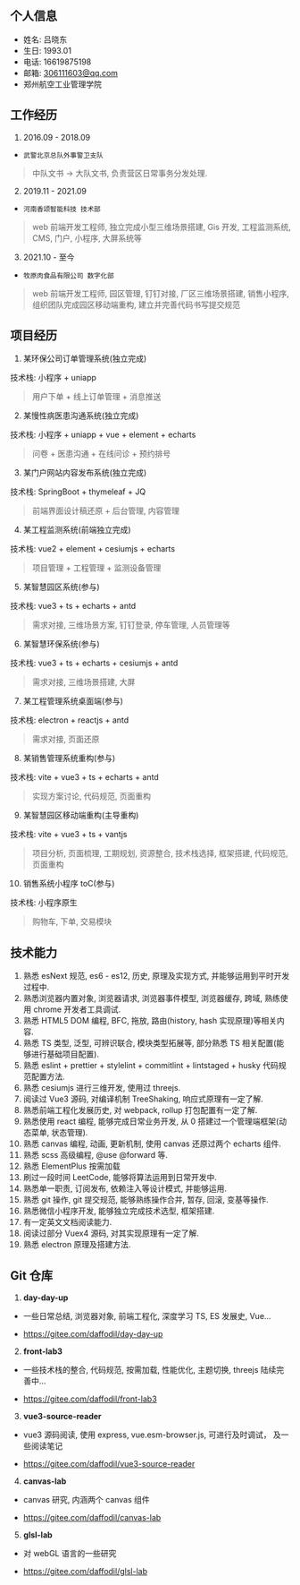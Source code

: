 ## 个人信息

- 姓名: 吕晓东
- 生日: 1993.01
- 电话: 16619875198
- 邮箱: 306111603@qq.com
- 郑州航空工业管理学院

## 工作经历

1. 2016.09 - 2018.09

- `武警北京总队外事警卫支队`

> 中队文书 -> 大队文书, 负责营区日常事务分发处理.

2. 2019.11 - 2021.09

- `河南香颂智能科技 技术部`

> web 前端开发工程师, 独立完成小型三维场景搭建, Gis 开发, 工程监测系统, CMS, 门户, 小程序, 大屏系统等

3. 2021.10 - 至今

- `牧原肉食品有限公司 数字化部`

> web 前端开发工程师, 园区管理, 钉钉对接, 厂区三维场景搭建, 销售小程序, 组织团队完成园区移动端重构, 建立并完善代码书写提交规范

## 项目经历

1. 某环保公司订单管理系统(独立完成)

技术栈: 小程序 + uniapp

> 用户下单 + 线上订单管理 + 消息推送

2. 某慢性病医患沟通系统(独立完成)

技术栈: 小程序 + uniapp + vue + element + echarts

> 问卷 + 医患沟通 + 在线问诊 + 预约排号

3. 某门户网站内容发布系统(独立完成)

技术栈: SpringBoot + thymeleaf + JQ

> 前端界面设计稿还原 + 后台管理, 内容管理

4. 某工程监测系统(前端独立完成)

技术栈: vue2 + element + cesiumjs + echarts

> 项目管理 + 工程管理 + 监测设备管理

5. 某智慧园区系统(参与)

技术栈: vue3 + ts + echarts + antd

> 需求对接, 三维场景方案, 钉钉登录, 停车管理, 人员管理等

6. 某智慧环保系统(参与)

技术栈: vue3 + ts + echarts + cesiumjs + antd

> 需求对接, 三维场景搭建, 大屏

7. 某工程管理系统桌面端(参与)

技术栈: electron + reactjs + antd

> 需求对接, 页面还原

8. 某销售管理系统重构(参与)

技术栈: vite + vue3 + ts + echarts + antd

> 实现方案讨论, 代码规范, 页面重构

9. 某智慧园区移动端重构(主导重构)

技术栈: vite + vue3 + ts + vantjs

> 项目分析, 页面梳理, 工期规划, 资源整合, 技术栈选择, 框架搭建, 代码规范, 页面重构

10. 销售系统小程序 toC(参与)

技术栈: 小程序原生

> 购物车, 下单, 交易模块

## 技术能力

1. 熟悉 esNext 规范, es6 - es12, 历史, 原理及实现方式, 并能够运用到平时开发过程中.
2. 熟悉浏览器内置对象, 浏览器请求, 浏览器事件模型, 浏览器缓存, 跨域, 熟练使用 chrome 开发者工具调试.
3. 熟悉 HTML5 DOM 编程, BFC, 拖放, 路由(history, hash 实现原理)等相关内容.
4. 熟悉 TS 类型, 泛型, 可辨识联合, 模块类型拓展等, 部分熟悉 TS 相关配置(能够进行基础项目配置).
5. 熟悉 eslint + prettier + stylelint + commitlint + lintstaged + husky 代码规范配置方法.
6. 熟悉 cesiumjs 进行三维开发, 使用过 threejs.
7. 阅读过 Vue3 源码, 对编译机制 TreeShaking, 响应式原理有一定了解.
8. 熟悉前端工程化发展历史, 对 webpack, rollup 打包配置有一定了解.
9. 熟悉使用 react 编程, 能够完成日常业务开发, 从 0 搭建过一个管理端框架(动态菜单, 状态管理).
10. 熟悉 canvas 编程, 动画, 更新机制, 使用 canvas 还原过两个 echarts 组件.
11. 熟悉 scss 高级编程, @use @forward 等.
12. 熟悉 ElementPlus 按需加载
13. 刷过一段时间 LeetCode, 能够将算法运用到日常开发中.
14. 熟悉单一职责, 订阅发布, 依赖注入等设计模式, 并能够运用.
15. 熟悉 git 操作, git 提交规范, 能够熟练操作合并, 暂存, 回滚, 变基等操作.
16. 熟悉微信小程序开发, 能够独立完成技术选型, 框架搭建.
17. 有一定英文文档阅读能力.
18. 阅读过部分 Vuex4 源码, 对其实现原理有一定了解.
19. 熟悉 electron 原理及搭建方法.

## Git 仓库

1. **day-day-up**

- 一些日常总结, 浏览器对象, 前端工程化, 深度学习 TS, ES 发展史, Vue...

- https://gitee.com/daffodil/day-day-up

2. **front-lab3**

- 一些技术栈的整合, 代码规范, 按需加载, 性能优化, 主题切换, threejs 陆续完善中...

- https://gitee.com/daffodil/front-lab3

3. **vue3-source-reader**

- vue3 源码阅读, 使用 express, vue.esm-browser.js, 可进行及时调试， 及一些阅读笔记

- https://gitee.com/daffodil/vue3-source-reader

4. **canvas-lab**

- canvas 研究, 内涵两个 canvas 组件

- https://gitee.com/daffodil/canvas-lab

5. **glsl-lab**

- 对 webGL 语言的一些研究

- https://gitee.com/daffodil/glsl-lab
